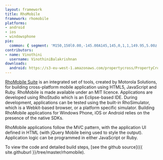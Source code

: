 ```yaml
---
layout: framework
title: RhoMobile
framework: rhomobile
platforms:
- android
- ios
- windowsphone
pie:
  common: { segment: 'M150,150l0.00,-145.00A145,145,0,1,1,149.95,5.00z' }
contributors:
- name: Vinothini
  username: VinothiniBalakrishnan
downloads:
  android: https://s3-eu-west-1.amazonaws.com/propertycross/PropertyCross-rhomobile-719f1c8bfd54d55d3e4afc173624611f5c125dad.apk
---
```

[RhoMobile Suite](http://www.motorola.com/Business/US-EN/Business+Product+and+Services/Software+and+Applications/RhoMobile+Suite) is an integrated set of tools, created by Motorola Solutions, for building cross-platform  mobile application using HTML5, JavaScript and Ruby. RhoMobile is made available under an MIT licence. Applications are developed using RhoStudio which is an Eclipse-based IDE. During development, applications can be tested using the built-in RhoSimulator, which is a Webkit-based browser, or a platform specific simulator. Building RhoMobile applications for Windows Phone, iOS or Android relies on the presence of the native SDKs.

RhoMobile applications follow the MVC pattern, with the application UI defined in HTML (with jQuery Mobile being used to style the output). Application logic can be programmed in either JavaScript or Ruby.

To view the code and detailed build steps, [see the github source]({{ site.githuburl }}/tree/master/rhomobile).
